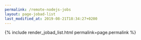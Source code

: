 ```yaml
---
permalink: /remote-nodejs-jobs
layout: page-jobad-list
last_modified_at: 2019-08-21T18:34:27+0200
---
```

{% include render_jobad_list.html permalink=page.permalink %}
